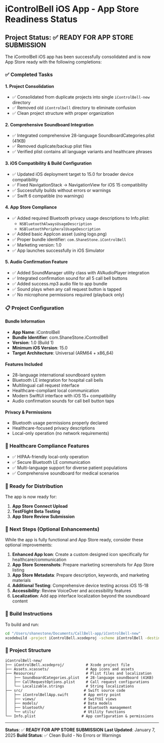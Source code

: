 # iControlBell iOS App - App Store Readiness Status

## Project Status: ✅ READY FOR APP STORE SUBMISSION

The iControlBell iOS app has been successfully consolidated and is now App Store ready with the following completions:

### ✅ Completed Tasks

#### 1. Project Consolidation

- ✅ Consolidated from duplicate projects into single `iControlBell-new` directory
- ✅ Removed old `iControlbell` directory to eliminate confusion
- ✅ Clean project structure with proper organization

#### 2. Comprehensive Soundboard Integration

- ✅ Integrated comprehensive 28-language SoundboardCategories.plist (41KB)
- ✅ Removed duplicate/backup plist files
- ✅ Verified plist contains all language variants and healthcare phrases

#### 3. iOS Compatibility & Build Configuration

- ✅ Updated iOS deployment target to 15.0 for broader device compatibility
- ✅ Fixed NavigationStack → NavigationView for iOS 15 compatibility
- ✅ Successfully builds without errors or warnings
- ✅ Swift 6 compatible (no warnings)

#### 4. App Store Compliance

- ✅ Added required Bluetooth privacy usage descriptions to Info.plist:
  - `NSBluetoothAlwaysUsageDescription`
  - `NSBluetoothPeripheralUsageDescription`
- ✅ Added basic AppIcon asset (using logo.png)
- ✅ Proper bundle identifier: `com.ShaneStone.iControlBell`
- ✅ Marketing version: 1.0
- ✅ App launches successfully in iOS Simulator

#### 5. Audio Confirmation Feature

- ✅ Added SoundManager utility class with AVAudioPlayer integration
- ✅ Integrated confirmation sound for all 5 call bell buttons
- ✅ Added success.mp3 audio file to app bundle
- ✅ Sound plays when any call request button is tapped
- ✅ No microphone permissions required (playback only)

### 📋 Project Configuration

#### Bundle Information

- **App Name**: iControlBell
- **Bundle Identifier**: com.ShaneStone.iControlBell
- **Version**: 1.0 (Build 1)
- **Minimum iOS Version**: 15.0
- **Target Architecture**: Universal (ARM64 + x86_64)

#### Features Included

- 28-language international soundboard system
- Bluetooth LE integration for hospital call bells
- Multilingual call request interface
- Healthcare-compliant local communication
- Modern SwiftUI interface with iOS 15+ compatibility
- Audio confirmation sounds for call bell button taps

#### Privacy & Permissions

- Bluetooth usage permissions properly declared
- Healthcare-focused privacy descriptions
- Local-only operation (no network requirements)

### 🏥 Healthcare Compliance Features

- ✅ HIPAA-friendly local-only operation
- ✅ Secure Bluetooth LE communication
- ✅ Multi-language support for diverse patient populations
- ✅ Comprehensive soundboard for medical scenarios

### 🚀 Ready for Distribution

The app is now ready for:

1. **App Store Connect Upload**
2. **TestFlight Beta Testing**
3. **App Store Review Submission**

### 📱 Next Steps (Optional Enhancements)

While the app is fully functional and App Store ready, consider these optional improvements:

1. **Enhanced App Icon**: Create a custom designed icon specifically for healthcare/communication
2. **App Store Screenshots**: Prepare marketing screenshots for App Store listing
3. **App Store Metadata**: Prepare description, keywords, and marketing materials
4. **Additional Testing**: Comprehensive device testing across iOS 15-18
5. **Accessibility**: Review VoiceOver and accessibility features
6. **Localization**: Add app interface localization beyond the soundboard content

### 🔧 Build Instructions

To build and run:

```bash
cd "/Users/shanestone/Documents/CallBell-app/iControlBell-new"
xcodebuild -project iControlBell.xcodeproj -scheme iControlBell -destination 'platform=iOS Simulator,name=iPhone 16' build
```

### 📁 Project Structure

```text
iControlBell-new/
├── iControlBell.xcodeproj/          # Xcode project file
├── Assets.xcassets/                 # App icons and assets
├── Resources/                       # Plist files and localization
│   ├── SoundboardCategories.plist   # 28-language soundboard (41KB)
│   ├── CallRequestOptions.plist     # Call request configurations
│   └── Localizable.strings          # String localizations
├── src/                            # Swift source code
│   ├── iControlBellApp.swift       # App entry point
│   ├── views/                      # SwiftUI views
│   ├── models/                     # Data models
│   ├── bluetooth/                  # Bluetooth management
│   └── utils/                      # Utility functions
└── Info.plist                     # App configuration & permissions
```

---
**Status**: ✅ **READY FOR APP STORE SUBMISSION**
**Last Updated**: January 7, 2025
**Build Status**: ✅ Clean Build - No Errors or Warnings
